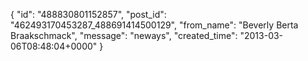 {
   "id": "488830801152857",
   "post_id": "462493170453287_488691414500129",
   "from_name": "Beverly Berta Braakschmack",
   "message": "neways",
   "created_time": "2013-03-06T08:48:04+0000"
 }
